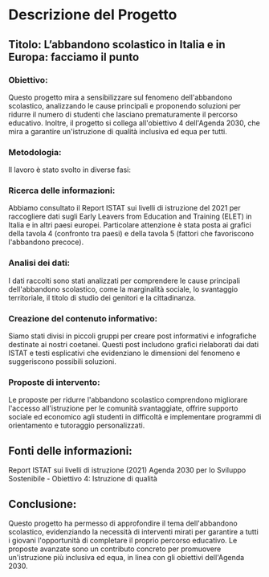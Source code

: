 # Descrizione del Progetto

## Titolo: L’abbandono scolastico in Italia e in Europa: facciamo il punto

### Obiettivo:
Questo progetto mira a sensibilizzare sul fenomeno dell'abbandono scolastico, analizzando le cause principali e proponendo soluzioni per ridurre il numero di studenti che lasciano prematuramente il percorso educativo. Inoltre, il progetto si collega all'obiettivo 4 dell'Agenda 2030, che mira a garantire un'istruzione di qualità inclusiva ed equa per tutti.

### Metodologia:
Il lavoro è stato svolto in diverse fasi:

 ### Ricerca delle informazioni:
Abbiamo consultato il Report ISTAT sui livelli di istruzione del 2021 per raccogliere dati sugli Early Leavers from Education and Training (ELET) in Italia e in altri paesi europei. Particolare attenzione è stata posta ai grafici della tavola 4 (confronto tra paesi) e della tavola 5 (fattori che favoriscono l'abbandono precoce).

 ### Analisi dei dati:
 I dati raccolti sono stati analizzati per comprendere le cause principali dell'abbandono scolastico,
 come la marginalità sociale, lo svantaggio territoriale, il titolo di studio dei genitori e la cittadinanza.

### Creazione del contenuto informativo:
Siamo stati divisi in piccoli gruppi per creare post informativi e infografiche destinate ai nostri coetanei.
Questi post includono grafici rielaborati dai dati ISTAT e testi esplicativi che evidenziano le dimensioni del fenomeno e suggeriscono possibili soluzioni.

 ###   Proposte di intervento:
Le proposte per ridurre l'abbandono scolastico comprendono migliorare l'accesso all'istruzione per le comunità svantaggiate,
offrire supporto sociale ed economico agli studenti in difficoltà e implementare programmi di orientamento e tutoraggio personalizzati.

## Fonti delle informazioni:

Report ISTAT sui livelli di istruzione (2021)
Agenda 2030 per lo Sviluppo Sostenibile - Obiettivo 4: Istruzione di qualità

## Conclusione:
Questo progetto ha permesso di approfondire il tema dell'abbandono scolastico,
evidenziando la necessità di interventi mirati per garantire a tutti i giovani l'opportunità di completare il proprio percorso educativo.
Le proposte avanzate sono un contributo concreto per promuovere un'istruzione più inclusiva ed equa, in linea con gli obiettivi dell'Agenda 2030.
